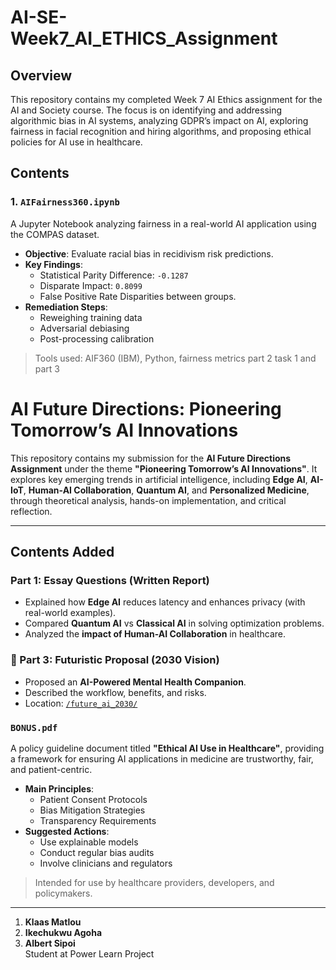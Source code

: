 # AI-SE-Week7_AI_ETHICS_Assignment

## Overview

This repository contains my completed Week 7 AI Ethics assignment for the AI and Society course. The focus is on identifying and addressing algorithmic bias in AI systems, analyzing GDPR’s impact on AI, exploring fairness in facial recognition and hiring algorithms, and proposing ethical policies for AI use in healthcare. 

## Contents

### 1. `AIFairness360.ipynb`

A Jupyter Notebook analyzing fairness in a real-world AI application using the COMPAS dataset.

- **Objective**: Evaluate racial bias in recidivism risk predictions.
- **Key Findings**:
  - Statistical Parity Difference: `-0.1287`
  - Disparate Impact: `0.8099`
  - False Positive Rate Disparities between groups.
- **Remediation Steps**:
  - Reweighing training data
  - Adversarial debiasing
  - Post-processing calibration

> Tools used: AIF360 (IBM), Python, fairness metrics
> part 2 task 1 and part 3
# AI Future Directions: Pioneering Tomorrow’s AI Innovations

This repository contains my submission for the **AI Future Directions Assignment** under the theme **"Pioneering Tomorrow’s AI Innovations"**. It explores key emerging trends in artificial intelligence, including **Edge AI**, **AI-IoT**, **Human-AI Collaboration**, **Quantum AI**, and **Personalized Medicine**, through theoretical analysis, hands-on implementation, and critical reflection.

---

## Contents Added

###  Part 1: Essay Questions (Written Report)


- Explained how **Edge AI** reduces latency and enhances privacy (with real-world examples).
- Compared **Quantum AI** vs **Classical AI** in solving optimization problems.
- Analyzed the **impact of Human-AI Collaboration** in healthcare.



### 🔹 Part 3: Futuristic Proposal (2030 Vision)
- Proposed an **AI-Powered Mental Health Companion**.
- Described the workflow, benefits, and risks.
- Location: [`/future_ai_2030/`](./future_ai_2030)

###  `BONUS.pdf`

A policy guideline document titled **"Ethical AI Use in Healthcare"**, providing a framework for ensuring AI applications in medicine are trustworthy, fair, and patient-centric.

- **Main Principles**:
  - Patient Consent Protocols
  - Bias Mitigation Strategies
  - Transparency Requirements
- **Suggested Actions**:
  - Use explainable models
  - Conduct regular bias audits
  - Involve clinicians and regulators

> Intended for use by healthcare providers, developers, and policymakers.

---



1. **Klaas Matlou**
2. **Ikechukwu Agoha**
3. **Albert Sipoi**  
Student at Power Learn Project 
